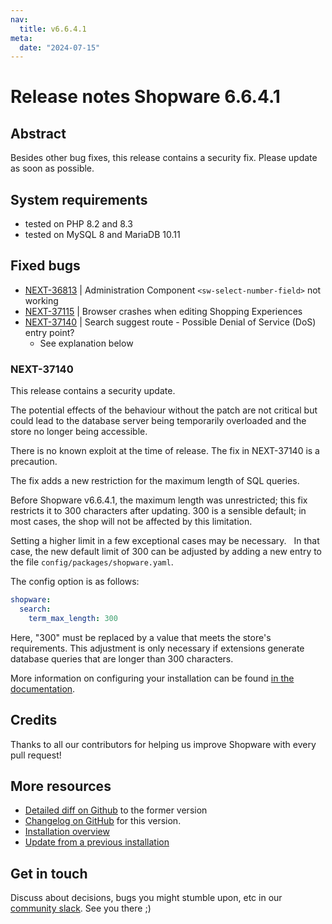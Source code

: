 ```yaml
---
nav:
  title: v6.6.4.1
meta:
  date: "2024-07-15"
---
```


# Release notes Shopware 6.6.4.1

## Abstract

Besides other bug fixes, this release contains a security fix. Please update as soon as possible.

## System requirements

* tested on PHP 8.2 and 8.3
* tested on MySQL 8 and MariaDB 10.11

## Fixed bugs

* [NEXT-36813](https://issues.shopware.com/issues/NEXT-36813) | Administration Component `<sw-select-number-field>` not working
* [NEXT-37115](https://issues.shopware.com/issues/NEXT-37115) | Browser crashes when editing Shopping Experiences
* [NEXT-37140](https://issues.shopware.com/issues/NEXT-37140) | Search suggest route - Possible Denial of Service (DoS) entry point?
  * See explanation below

### NEXT-37140

This release contains a security update.

The potential effects of the behaviour without the patch are not critical but could lead to the database server being temporarily overloaded and the store no longer being accessible.

There is no known exploit at the time of release. The fix in NEXT-37140 is a precaution.

The fix adds a new restriction for the maximum length of SQL queries.

Before Shopware v6.6.4.1, the maximum length was unrestricted; this fix restricts it to 300 characters after updating. 300 is a sensible default; in most cases, the shop will not be affected by this limitation.

Setting a higher limit in a few exceptional cases may be necessary.   
In that case, the new default limit of 300 can be adjusted by adding a new entry to the file `config/packages/shopware.yaml`.

The config option is as follows:

```yaml
shopware:
  search:
    term_max_length: 300
```

Here, "300" must be replaced by a value that meets the store's requirements. This adjustment is only necessary if extensions generate database queries that are longer than 300 characters.

More information on configuring your installation can be found [in the documentation](https://developer.shopware.com/docs/guides/hosting/configurations/).

## Credits

Thanks to all our contributors for helping us improve Shopware with every pull request!



## More resources

* [Detailed diff on Github](https://github.com/shopware/shopware/compare/v6.6.4.0...v6.6.4.1) to the former version
* [Changelog on GitHub](https://github.com/shopware/shopware/blob/v6.6.4.1/CHANGELOG.md) for this version.
* [Installation overview](https://developer.shopware.com/docs/guides/installation/)
* [Update from a previous installation](https://developer.shopware.com/docs/guides/installation/template.html#update-shopware)

## Get in touch

Discuss about decisions, bugs you might stumble upon, etc in our [community slack](https://slack.shopware.com). See you there ;)
